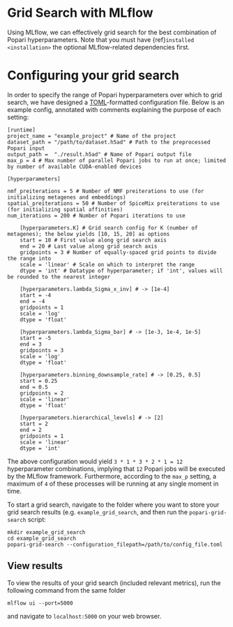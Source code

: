 # Grid Search with MLflow

Using MLflow, we can effectively grid search for the best combination of Popari hyperparameters. Note that you must have {ref}`installed <installation>` the optional MLflow-related dependencies first. 

# Configuring your grid search
In order to specify the range of Popari hyperparameters over which to grid search, we have designed a [TOML](https://en.wikipedia.org/wiki/TOML)-formatted configuration file. Below is an example config, annotated with comments explaining the purpose of each setting:  

```
[runtime]
project_name = "example_project" # Name of the project
dataset_path = "/path/to/dataset.h5ad" # Path to the preprocessed Popari input
output_path =  "./result.h5ad" # Name of Popari output file
max_p = 4 # Max number of parallel Popari jobs to run at once; limited by number of available CUDA-enabled devices

[hyperparameters]

nmf_preiterations = 5 # Number of NMF preiterations to use (for initializing metagenes and embeddings)
spatial_preiterations = 50 # Number of SpiceMix preiterations to use (for initializing spatial affinities)
num_iterations = 200 # Number of Popari iterations to use

    [hyperparameters.K] # Grid search config for K (number of metagenes); the below yields [10, 15, 20] as options
    start = 10 # First value along grid search axis
    end = 20 # Last value along grid search axis
    gridpoints = 3 # Number of equally-spaced grid points to divide the range into
    scale = 'linear' # Scale on which to interpret the range 
    dtype = 'int' # Datatype of hyperparameter; if 'int', values will be rounded to the nearest integer

    [hyperparameters.lambda_Sigma_x_inv] # -> [1e-4]
    start = -4
    end = -4
    gridpoints = 1
    scale = 'log'
    dtype = 'float'

    [hyperparameters.lambda_Sigma_bar] # -> [1e-3, 1e-4, 1e-5]
    start = -5
    end = 3
    gridpoints = 3
    scale = 'log'
    dtype = 'float'

    [hyperparameters.binning_downsample_rate] # -> [0.25, 0.5]
    start = 0.25
    end = 0.5
    gridpoints = 2
    scale = 'linear'
    dtype = 'float'

    [hyperparameters.hierarchical_levels] # -> [2]
    start = 2
    end = 2
    gridpoints = 1
    scale = 'linear'
    dtype = 'int'
```

The above configuration would yield `3 * 1 * 3 * 2 * 1 = 12` hyperparameter combinations, implying that `12` Popari jobs will be executed by the MLflow framework. Furthermore, according to the `max_p` setting, a maximum of `4` of these processes will be running at any single moment in time.

To start a grid search, navigate to the folder where you want to store your grid search results (e.g. `example_grid_search`, and then run the `popari-grid-search` script:

```console
mkdir example_grid_search
cd example_grid_search
popari-grid-search --configuration_filepath=/path/to/config_file.toml
```

## View results
To view the results of your grid search (included relevant metrics), run the following command from the same folder

```console
mlflow ui --port=5000
```

and navigate to `localhost:5000` on your web browser.
